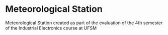 # Meteorological Station
 Meteorological Station created as part of the evaluation of the 4th semester of the Industrial Electronics course at UFSM
